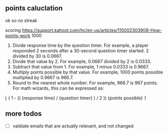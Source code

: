 
## points caluclation
ok so no streak

scoring
https://support.kahoot.com/hc/en-us/articles/115002303908-How-points-work
1000 
1. Divide response time by the question timer. For example, a player responded 2 seconds after a 30-second question timer started. 2 divided by 30 is 0.0667.
2. Divide that value by 2. For example, 0.0667 divided by 2 is 0.0333.
3. Subtract that value from 1. For example, 1 minus 0.0333 is 0.9667.
4. Multiply points possible by that value. For example, 1000 points possible multiplied by 0.9667 is 966.7.
5. Round to the nearest whole number. For example, 966.7 is 967 points.
For math wizards, this can be expressed as:

⌊ ( 1 - (( {response time} / {question timer} ) / 2 )) {points possible} ⌉

## more todos
- [ ] valdiate emails that are actually relevant, and not changed